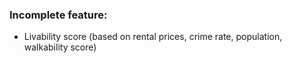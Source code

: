 ### Incomplete feature:
- Livability score (based on rental prices, crime rate, population, walkability score)
